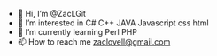- 👋 Hi, I’m @ZacLGit
- 👀 I’m interested in C# C++ JAVA Javascript css html
- 🌱 I’m currently learning Perl PHP
- 📫 How to reach me zaclovell@gmail.com

<!---
ZacLGit/ZacLGit is a ✨ special ✨ repository because its `README.md` (this file) appears on your GitHub profile.
You can click the Preview link to take a look at your changes.
--->
